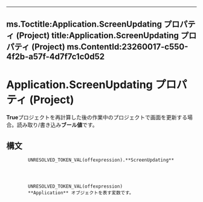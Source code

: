 

---
ms.Toctitle:Application.ScreenUpdating プロパティ (Project)
title:Application.ScreenUpdating プロパティ (Project)
ms.ContentId:23260017-c550-4f2b-a57f-4d7f7c1c0d52
---
# Application.ScreenUpdating プロパティ (Project)




**True**プロジェクトを再計算した後の作業中のプロジェクトで画面を更新する場合。読み取り/書き込み**ブール値**です。

## 構文

            UNRESOLVED_TOKEN_VAL(offexpression).**ScreenUpdating**




            UNRESOLVED_TOKEN_VAL(offexpression)
            **Application** オブジェクトを表す変数です。




